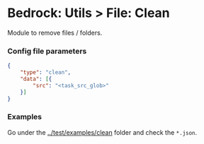 # Bedrock: Utils > File: Clean

Module to remove files / folders.

### Config file parameters
```json
{
    "type": "clean",
    "data": [{
        "src": "<task_src_glob>"
    }]    
}
```

### Examples
Go under the [../test/examples/clean](../test/examples/clean) folder and check the `*.json`.
